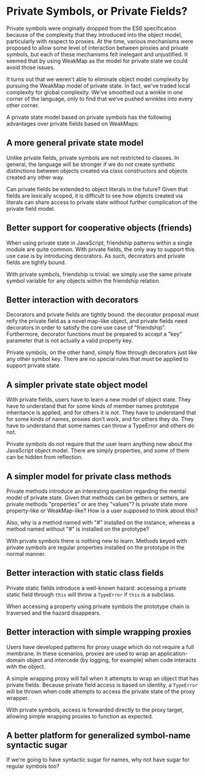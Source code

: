 # Private Symbols, or Private Fields?

Private symbols were originally dropped from the ES6 specification because of the complexity that they introduced into the object model, particularly with respect to proxies. At the time, various mechanisms were proposed to allow some level of interaction between proxies and private symbols, but each of these mechanisms felt inelegant and unjustified. It seemed that by using WeakMap as the model for private state we could avoid those issues.

It turns out that we weren't able to eliminate object model complexity by pursuing the WeakMap model of private state. In fact, we've traded local complexity for global complexity. We've smoothed out a winkle in one corner of the language, only to find that we've pushed wrinkles into every other corner.

A private state model based on private symbols has the following advantages over private fields based on WeakMaps:

## A more general private state model

Unlike private fields, private symbols are not restricted to classes. In general, the language will be stronger if we do not create synthetic distinctions between objects created via class constructors and objects created any other way.

Can private fields be extended to object literals in the future? Given that fields are lexically scoped, it is difficult to see how objects created via literals can share access to private state without further complication of the private field model.

## Better support for cooperative objects (friends)

When using private state in JavaScript, friendship patterns within a single module are quite common. With private fields, the only way to support this use case is by introducing decorators. As such, decorators and private fields are tightly bound.

With private symbols, friendship is trivial: we simply use the same private symbol variable for any objects within the friendship relation.

## Better interaction with decorators

Decorators and private fields are tightly bound: the decorator proposal must reify the private field as a novel map-like object, and private fields need decorators in order to satisfy the core use case of "friendship". Furthermore, decorator functions must be prepared to accept a "key" parameter that is not actually a valid property key.

Private symbols, on the other hand, simply flow through decorators just like any other symbol key. There are no special rules that must be applied to support private state.

## A simpler private state object model

With private fields, users have to learn a new model of object state. They have to understand that for some kinds of member names prototype inheritance is applied, and for others it is not. They have to understand that for some kinds of names, proxies don't work, and for others they do. They have to understand that some names can throw a TypeError and others do not.

Private symbols do not require that the user learn anything new about the JavaScript object model. There are simply properties, and some of them can be hidden from reflection.

## A simpler model for private class methods

Private methods introduce an interesting question regarding the mental model of private state. Given that methods can be getters or setters, are private methods "properties" or are they "values"? Is private state more property-like or WeakMap-like? How is a user supposed to think about this?

Also, why is a method named with "#" installed on the instance, whereas a method named without "#" is installed on the prototype?

With private symbols there is nothing new to learn. Methods keyed with private symbols are regular properties installed on the prototype in the normal manner.

## Better interaction with static class fields

Private static fields introduce a well-known hazard: accessing a private static field through `this` will throw a `TypeError` if `this` is a subclass.

When accessing a property using private symbols the prototype chain is traversed and the hazard disappears.

## Better interaction with simple wrapping proxies

Users have developed patterns for proxy usage which do not require a full membrane. In these scenarios, proxies are used to wrap an application-domain object and intercede (by logging, for example) when code interacts with the object.

A simple wrapping proxy will fail when it attempts to wrap an object that has private fields. Because private field access is based on identity, a `TypeError` will be thrown when code attempts to access the private state of the proxy wrapper.

With private symbols, access is forwarded directly to the proxy target, allowing simple wrapping proxies to function as expected.

## A better platform for generalized symbol-name syntactic sugar

If we're going to have syntactic sugar for names, why not have sugar for regular symbols too?
